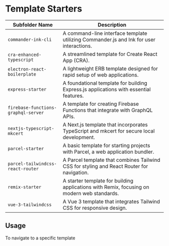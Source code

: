 # Template Starters

| Subfolder Name                      | Description                                                                                |
| ----------------------------------- | ------------------------------------------------------------------------------------------ |
| `commander-ink-cli`                 | A command-line interface template utilizing Commander.js and Ink for user interactions.    |
| `cra-enhanced-typescript`           | A streamlined template for Create React App (CRA).                                         |
| `electron-react-boilerplate`        | A lightweight ERB template designed for rapid setup of web applications.                   |
| `express-starter`                   | A foundational template for building Express.js applications with essential features.      |
| `firebase-functions-graphql-server` | A template for creating Firebase Functions that integrate with GraphQL APIs.               |
| `nextjs-typescript-mkcert`          | A Next.js template that incorporates TypeScript and mkcert for secure local development.   |
| `parcel-starter`                    | A basic template for starting projects with Parcel, a web application bundler.             |
| `parcel-tailwindcss-react-router`   | A Parcel template that combines Tailwind CSS for styling and React Router for navigation.  |
| `remix-starter`                     | A starter template for building applications with Remix, focusing on modern web standards. |
| `vue-3-tailwindcss`                 | A Vue 3 template that integrates Tailwind CSS for responsive design.                       |

## Usage

To navigate to a specific template
